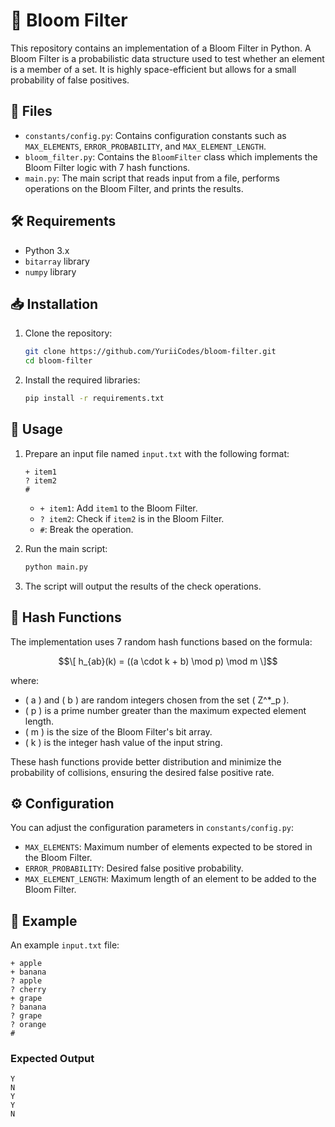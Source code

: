 # 🌸 Bloom Filter

This repository contains an implementation of a Bloom Filter in Python. A Bloom Filter is a probabilistic data structure used to test whether an element is a member of a set. It is highly space-efficient but allows for a small probability of false positives.

## 📄 Files

- `constants/config.py`: Contains configuration constants such as `MAX_ELEMENTS`, `ERROR_PROBABILITY`, and `MAX_ELEMENT_LENGTH`.
- `bloom_filter.py`: Contains the `BloomFilter` class which implements the Bloom Filter logic with 7 hash functions.
- `main.py`: The main script that reads input from a file, performs operations on the Bloom Filter, and prints the results.

## 🛠️ Requirements

- Python 3.x
- `bitarray` library
- `numpy` library

## 📥 Installation

1. Clone the repository:
    ```sh
    git clone https://github.com/YuriiCodes/bloom-filter.git
    cd bloom-filter
    ```

2. Install the required libraries:
    ```sh
    pip install -r requirements.txt
    ```

## 🚀 Usage

1. Prepare an input file named `input.txt` with the following format:
    ```
    + item1
    ? item2
    #
    ```
    - `+ item1`: Add `item1` to the Bloom Filter.
    - `? item2`: Check if `item2` is in the Bloom Filter.
    - `#`: Break the operation.

2. Run the main script:
    ```sh
    python main.py
    ```

3. The script will output the results of the check operations.

## 🧮 Hash Functions

The implementation uses 7 random hash functions based on the formula:
```math
\[ h_{ab}(k) = ((a \cdot k + b) \mod p) \mod m \]
```
where:
- \( a \) and \( b \) are random integers chosen from the set \( Z^*_p \).
- \( p \) is a prime number greater than the maximum expected element length.
- \( m \) is the size of the Bloom Filter's bit array.
- \( k \) is the integer hash value of the input string.

These hash functions provide better distribution and minimize the probability of collisions, ensuring the desired false positive rate.

## ⚙️ Configuration

You can adjust the configuration parameters in `constants/config.py`:
- `MAX_ELEMENTS`: Maximum number of elements expected to be stored in the Bloom Filter.
- `ERROR_PROBABILITY`: Desired false positive probability.
- `MAX_ELEMENT_LENGTH`: Maximum length of an element to be added to the Bloom Filter.

## 📝 Example

An example `input.txt` file:
```
+ apple
+ banana
? apple
? cherry
+ grape
? banana
? grape
? orange
#
```

### Expected Output
```
Y
N
Y
Y
N
```